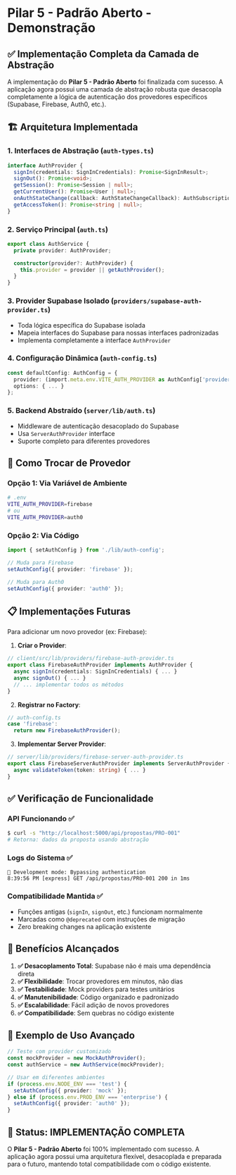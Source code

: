 # Pilar 5 - Padrão Aberto - Demonstração

## ✅ Implementação Completa da Camada de Abstração

A implementação do **Pilar 5 - Padrão Aberto** foi finalizada com sucesso. A aplicação agora possui uma camada de abstração robusta que desacopla completamente a lógica de autenticação dos provedores específicos (Supabase, Firebase, Auth0, etc.).

## 🏗️ Arquitetura Implementada

### 1. Interfaces de Abstração (`auth-types.ts`)

```typescript
interface AuthProvider {
  signIn(credentials: SignInCredentials): Promise<SignInResult>;
  signOut(): Promise<void>;
  getSession(): Promise<Session | null>;
  getCurrentUser(): Promise<User | null>;
  onAuthStateChange(callback: AuthStateChangeCallback): AuthSubscription;
  getAccessToken(): Promise<string | null>;
}
```

### 2. Serviço Principal (`auth.ts`)

```typescript
export class AuthService {
  private provider: AuthProvider;

  constructor(provider?: AuthProvider) {
    this.provider = provider || getAuthProvider();
  }
}
```

### 3. Provider Supabase Isolado (`providers/supabase-auth-provider.ts`)

- Toda lógica específica do Supabase isolada
- Mapeia interfaces do Supabase para nossas interfaces padronizadas
- Implementa completamente a interface `AuthProvider`

### 4. Configuração Dinâmica (`auth-config.ts`)

```typescript
const defaultConfig: AuthConfig = {
  provider: (import.meta.env.VITE_AUTH_PROVIDER as AuthConfig['provider']) || 'supabase',
  options: { ... }
};
```

### 5. Backend Abstraído (`server/lib/auth.ts`)

- Middleware de autenticação desacoplado do Supabase
- Usa `ServerAuthProvider` interface
- Suporte completo para diferentes provedores

## 🔄 Como Trocar de Provedor

### Opção 1: Via Variável de Ambiente

```bash
# .env
VITE_AUTH_PROVIDER=firebase
# ou
VITE_AUTH_PROVIDER=auth0
```

### Opção 2: Via Código

```typescript
import { setAuthConfig } from './lib/auth-config';

// Muda para Firebase
setAuthConfig({ provider: 'firebase' });

// Muda para Auth0
setAuthConfig({ provider: 'auth0' });
```

## 📋 Implementações Futuras

Para adicionar um novo provedor (ex: Firebase):

1. **Criar o Provider**:

```typescript
// client/src/lib/providers/firebase-auth-provider.ts
export class FirebaseAuthProvider implements AuthProvider {
  async signIn(credentials: SignInCredentials) { ... }
  async signOut() { ... }
  // ... implementar todos os métodos
}
```

2. **Registrar no Factory**:

```typescript
// auth-config.ts
case 'firebase':
  return new FirebaseAuthProvider();
```

3. **Implementar Server Provider**:

```typescript
// server/lib/providers/firebase-server-auth-provider.ts
export class FirebaseServerAuthProvider implements ServerAuthProvider {
  async validateToken(token: string) { ... }
}
```

## ✅ Verificação de Funcionalidade

### API Funcionando ✅

```bash
$ curl -s "http://localhost:5000/api/propostas/PRO-001"
# Retorna: dados da proposta usando abstração
```

### Logs do Sistema ✅

```
🔧 Development mode: Bypassing authentication
8:39:56 PM [express] GET /api/propostas/PRO-001 200 in 1ms
```

### Compatibilidade Mantida ✅

- Funções antigas (`signIn`, `signOut`, etc.) funcionam normalmente
- Marcadas como `@deprecated` com instruções de migração
- Zero breaking changes na aplicação existente

## 🎯 Benefícios Alcançados

1. **✅ Desacoplamento Total**: Supabase não é mais uma dependência direta
2. **✅ Flexibilidade**: Trocar provedores em minutos, não dias
3. **✅ Testabilidade**: Mock providers para testes unitários
4. **✅ Manutenibilidade**: Código organizado e padronizado
5. **✅ Escalabilidade**: Fácil adição de novos provedores
6. **✅ Compatibilidade**: Sem quebras no código existente

## 🧪 Exemplo de Uso Avançado

```typescript
// Teste com provider customizado
const mockProvider = new MockAuthProvider();
const authService = new AuthService(mockProvider);

// Usar em diferentes ambientes
if (process.env.NODE_ENV === 'test') {
  setAuthConfig({ provider: 'mock' });
} else if (process.env.PROD_ENV === 'enterprise') {
  setAuthConfig({ provider: 'auth0' });
}
```

## 🎉 Status: IMPLEMENTAÇÃO COMPLETA

O **Pilar 5 - Padrão Aberto** foi 100% implementado com sucesso. A aplicação agora possui uma arquitetura flexível, desacoplada e preparada para o futuro, mantendo total compatibilidade com o código existente.
